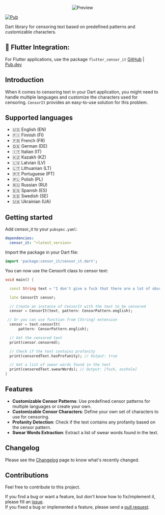 <p align="center">
  <img src="https://github.com/Pavluke/censor_it/blob/main/images/banner.gif?raw=true" alt="Preview" />
</p>

[![Pub](https://img.shields.io/pub/v/censor_it.svg)](https://pub.dartlang.org/packages/censor_it)

Dart library for censoring text based on predefined patterns and customizable
characters.

## 🚀  Flutter Integration:
For Flutter applications, use the package
`flutter_censor_it`
[GitHub](https://github.com/pavluke/flutter_censor_it) | [Pub.dev](https://pub.dev/packages/flutter_censor_it)

## Introduction

When it comes to censoring text in your Dart application, you might need to
handle multiple languages and customize the characters used for censoring.
`CensorIt` provides an easy-to-use solution for this problem.

## Supported languages

- 🇺🇸 English (EN)
- 🇫🇮 Finnish (FI)
- 🇫🇷 French (FR)
- 🇩🇪 German (DE)
- 🇮🇹 Italian (IT)
- 🇰🇿 Kazakh (KZ)
- 🇱🇻 Latvian (LV)
- 🇱🇹 Lithuanian (LT)
- 🇵🇹 Portuguese (PT)
- 🇵🇱 Polish (PL)
- 🇷🇺 Russian (RU)
- 🇪🇸 Spanish (ES)
- 🇸🇪 Swedish (SE)
- 🇺🇦 Ukrainian (UA)

## Getting started

Add censor_it to your `pubspec.yaml`:
```yaml
dependencies:
  censor_it: ^<latest_version>
```

Import the package in your Dart file:

```dart
import 'package:censor_it/censor_it.dart';
```

You can now use the CensorIt class to censor text:

```dart
void main() {

  const String text = "I don't give a fuck that there are a lot of obscene words here! I'm sure the developer of this lib is an asshole!";

  late CensorIt censor;

  // Create an instance of CensorIt with the text to be censored
  censor = CensorIt(text, pattern: CensorPattern.english);

 // Or you can use function from [String] extension
  censor = text.censorIt(
      pattern: CensorPattern.english);

  // Get the censored text
  print(censor.censored);

  // Check if the text contains profanity
  print(censoredText.hasProfanity); // Output: true

  // Get a list of swear words found in the text
  print(censoredText.swearWords); // Output: [fuck, asshole]
}
```

## Features

- **Customizable Censor Patterns**: Use predefined censor patterns for multiple
  languages or create your own.
- **Customizable Censor Characters**: Define your own set of characters to use
  for censoring.
- **Profanity Detection**: Check if the text contains any profanity based on the
  censor pattern.
- **Swear Words Extraction**: Extract a list of swear words found in the text.

## Changelog

Please see the
[Changelog](https://github.com/pavluke/censor_it/blob/main/CHANGELOG.md) page to
know what's recently changed.

## Contributions

Feel free to contribute to this project.

If you find a bug or want a feature, but don't know how to fix/implement it,
please fill an [issue](https://github.com/pavluke/censor_it/issues).\
If you fixed a bug or implemented a feature, please send a
[pull request](https://github.com/pavluke/censor_it/pulls).
